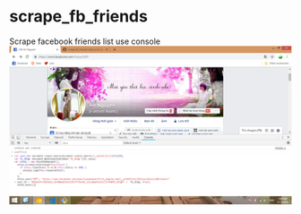 # scrape_fb_friends
Scrape facebook friends list use console
![alt text](https://raw.githubusercontent.com/thaian2009/scrape_fb_friends/master/doc/cap.png "Capture chrome screen")
